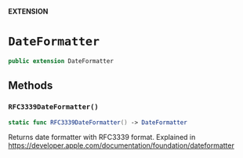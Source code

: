 **EXTENSION**

# `DateFormatter`
```swift
public extension DateFormatter
```

## Methods
### `RFC3339DateFormatter()`

```swift
static func RFC3339DateFormatter() -> DateFormatter
```

Returns date formatter with RFC3339 format.
Explained in https://developer.apple.com/documentation/foundation/dateformatter
